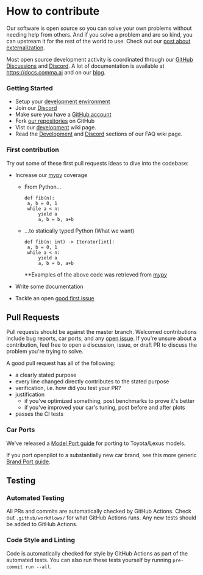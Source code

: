 # How to contribute

Our software is open source so you can solve your own problems without needing help from others. And if you solve a problem and are so kind, you can upstream it for the rest of the world to use. Check out our [post about externalization](https://blog.comma.ai/a-2020-theme-externalization/).

Most open source development activity is coordinated through our [GitHub Discussions](https://github.com/commaai/openpilot/discussions) and [Discord](https://discord.comma.ai). A lot of documentation is available at https://docs.comma.ai and on our [blog](https://blog.comma.ai/).

### Getting Started

 * Setup your [development environment](../tools/)
 * Join our [Discord](https://discord.comma.ai)
 * Make sure you have a [GitHub account](https://github.com/signup/free)
 * Fork [our repositories](https://github.com/commaai) on GitHub
 * Vist our [development](https://github.com/commaai/openpilot/wiki/Development) wiki page. 
 * Read the [Development](https://github.com/commaai/openpilot/wiki/FAQ#development) and [Discord](https://github.com/commaai/openpilot/wiki/FAQ#discord-help) sections of our FAQ wiki page.

### First contribution
Try out some of these first pull requests ideas to dive into the codebase:

* Increase our [mypy](http://mypy-lang.org/) coverage
   * From Python...
     ```
     def fib(n):
      a, b = 0, 1
      while a < n:
          yield a
          a, b = b, a+b

     ```
   * ...to statically typed Python (What we want)
     ```
     def fib(n: int) -> Iterator[int]:
      a, b = 0, 1
      while a < n:
          yield a
          a, b = b, a+b

     ```
     
    
     **Examples of the above code was retrieved from [mypy](http://mypy-lang.org/)
     
   
* Write some documentation
* Tackle an open [good first issue](https://github.com/commaai/openpilot/issues?q=is%3Aissue+is%3Aopen+label%3A%22good+first+issue%22)

## Pull Requests

Pull requests should be against the master branch. Welcomed contributions include bug reports, car ports, and any [open issue](https://github.com/commaai/openpilot/issues). If you're unsure about a contribution, feel free to open a discussion, issue, or draft PR to discuss the problem you're trying to solve.

A good pull request has all of the following:
* a clearly stated purpose
* every line changed directly contributes to the stated purpose
* verification, i.e. how did you test your PR?
* justification
  * if you've optimized something, post benchmarks to prove it's better
  * if you've improved your car's tuning, post before and after plots
* passes the CI tests

### Car Ports

We've released a [Model Port guide](https://blog.comma.ai/openpilot-port-guide-for-toyota-models/) for porting to Toyota/Lexus models.

If you port openpilot to a substantially new car brand, see this more generic [Brand Port guide](https://blog.comma.ai/how-to-write-a-car-port-for-openpilot/).

## Testing

### Automated Testing

All PRs and commits are automatically checked by GitHub Actions. Check out `.github/workflows/` for what GitHub Actions runs. Any new tests should be added to GitHub Actions.

### Code Style and Linting

Code is automatically checked for style by GitHub Actions as part of the automated tests. You can also run these tests yourself by running `pre-commit run --all`.

